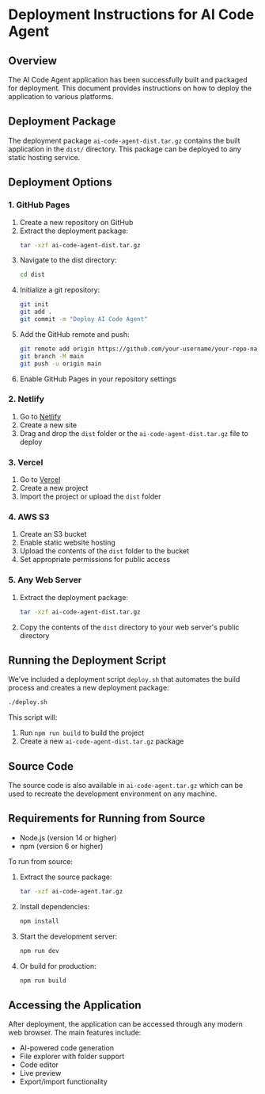 # Deployment Instructions for AI Code Agent

## Overview
The AI Code Agent application has been successfully built and packaged for deployment. This document provides instructions on how to deploy the application to various platforms.

## Deployment Package
The deployment package `ai-code-agent-dist.tar.gz` contains the built application in the `dist/` directory. This package can be deployed to any static hosting service.

## Deployment Options

### 1. GitHub Pages
1. Create a new repository on GitHub
2. Extract the deployment package:
   ```bash
   tar -xzf ai-code-agent-dist.tar.gz
   ```
3. Navigate to the dist directory:
   ```bash
   cd dist
   ```
4. Initialize a git repository:
   ```bash
   git init
   git add .
   git commit -m "Deploy AI Code Agent"
   ```
5. Add the GitHub remote and push:
   ```bash
   git remote add origin https://github.com/your-username/your-repo-name.git
   git branch -M main
   git push -u origin main
   ```
6. Enable GitHub Pages in your repository settings

### 2. Netlify
1. Go to [Netlify](https://netlify.com)
2. Create a new site
3. Drag and drop the `dist` folder or the `ai-code-agent-dist.tar.gz` file to deploy

### 3. Vercel
1. Go to [Vercel](https://vercel.com)
2. Create a new project
3. Import the project or upload the `dist` folder

### 4. AWS S3
1. Create an S3 bucket
2. Enable static website hosting
3. Upload the contents of the `dist` folder to the bucket
4. Set appropriate permissions for public access

### 5. Any Web Server
1. Extract the deployment package:
   ```bash
   tar -xzf ai-code-agent-dist.tar.gz
   ```
2. Copy the contents of the `dist` directory to your web server's public directory

## Running the Deployment Script
We've included a deployment script `deploy.sh` that automates the build process and creates a new deployment package:

```bash
./deploy.sh
```

This script will:
1. Run `npm run build` to build the project
2. Create a new `ai-code-agent-dist.tar.gz` package

## Source Code
The source code is also available in `ai-code-agent.tar.gz` which can be used to recreate the development environment on any machine.

## Requirements for Running from Source
- Node.js (version 14 or higher)
- npm (version 6 or higher)

To run from source:
1. Extract the source package:
   ```bash
   tar -xzf ai-code-agent.tar.gz
   ```
2. Install dependencies:
   ```bash
   npm install
   ```
3. Start the development server:
   ```bash
   npm run dev
   ```
4. Or build for production:
   ```bash
   npm run build
   ```

## Accessing the Application
After deployment, the application can be accessed through any modern web browser. The main features include:

- AI-powered code generation
- File explorer with folder support
- Code editor
- Live preview
- Export/import functionality